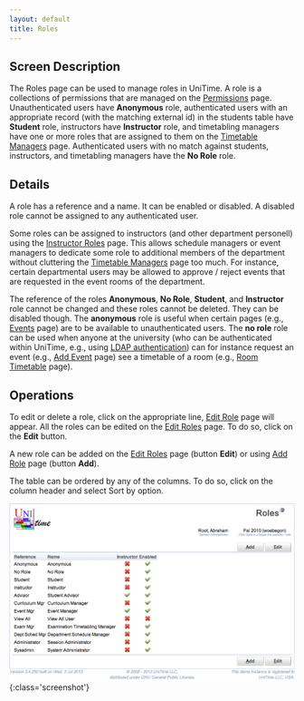 ```yaml
---
layout: default
title: Roles
---
```



## Screen Description


 The Roles page can be used to manage roles in UniTime. A role is a collections of permissions that are managed on the [Permissions](permissions) page. Unauthenticated users have **Anonymous** role, authenticated users with an appropriate record (with the matching external id) in the students table have **Student** role, instructors have **Instructor** role, and timetabling managers have one or more roles that are assigned to them on the [Timetable Managers](timetable-managers) page. Authenticated users with no match against students, instructors, and timetabling managers have the **No Role** role.

## Details


 A role has a reference and a name. It can be enabled or disabled. A disabled role cannot be assigned to any authenticated user.


 Some roles can be assigned to instructors (and other department personell) using the [Instructor Roles](instructor-roles) page. This allows schedule managers or event managers to dedicate some role to additional members of the department without cluttering the [Timetable Managers](timetable-managers) page too much. For instance, certain departmental users may be allowed to approve / reject events that are requested in the event rooms of the department.


 The reference of the roles **Anonymous**, **No Role**, **Student**, and **Instructor** role cannot be changed and these roles cannot be deleted. They can be disabled though. The **anonymous** role is useful when certain pages (e.g., [Events](events) page) are to be available to unauthenticated users. The **no role** role can be used when anyone at the university (who can be authenticated within UniTime, e.g., using [LDAP authentication](LDAP)) can for instance request an event (e.g., [Add Event](add-event) page) see a timetable of a room (e.g., [Room Timetable](room-timetable) page).

## Operations


 To edit or delete a role, click on the appropriate line, [Edit Role](edit-role) page will appear. All the roles can be edited on the [Edit Roles](edit-roles) page. To do so, click on the **Edit** button.


 A new role can be added on the [Edit Roles](edit-roles) page (button **Edit**) or using [Add Role](add-role) page (button **Add**).


 The table can be ordered by any of the columns. To do so, click on the column header and select Sort by <column name> option.


![Roles](images/roles-1.png){:class='screenshot'}
